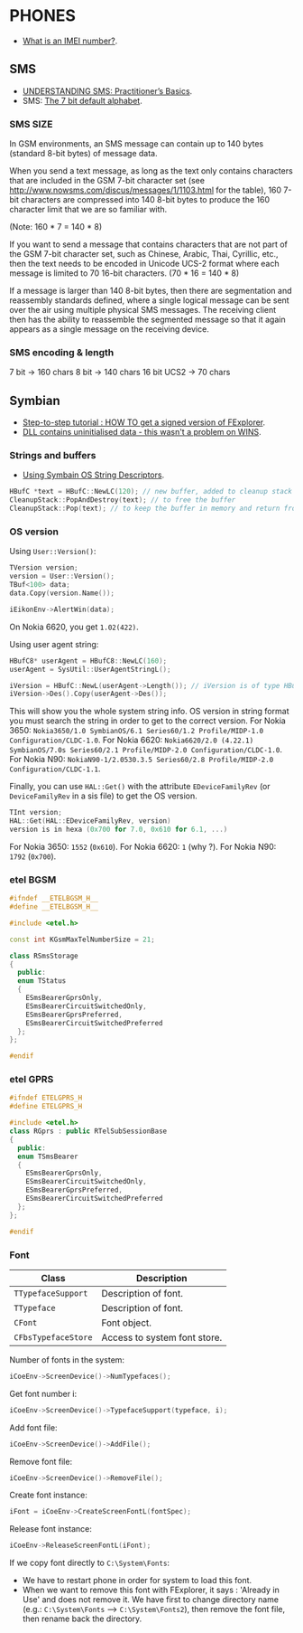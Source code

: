 PHONES
======

 * [What is an IMEI number?](http://www.cellular.co.za/ieminumbers.htm).

## SMS

 * [UNDERSTANDING SMS: Practitioner’s Basics](https://mobileforensics.files.wordpress.com/2007/06/understanding_sms.pdf).
 * SMS: [The 7 bit default alphabet](http://holman.id.au/apps/ipsms/default_alphabet.html).

### SMS SIZE

In GSM environments, an SMS message can contain up to 140 bytes (standard 8-bit bytes) of message data.

When you send a text message, as long as the text only contains characters that are included in the GSM 7-bit character set (see http://www.nowsms.com/discus/messages/1/1103.html for the table), 160 7-bit characters are compressed into 140 8-bit bytes to produce the 160 character limit that we are so familiar with.

(Note: 160 * 7 = 140 * 8)

If you want to send a message that contains characters that are not part of the GSM 7-bit character set, such as Chinese, Arabic, Thai, Cyrillic, etc., then the text needs to be encoded in Unicode UCS-2 format where each message is limited to 70 16-bit characters. (70 * 16 = 140 * 8)

If a message is larger than 140 8-bit bytes, then there are segmentation and reassembly standards defined, where a single logical message can be sent over the air using multiple physical SMS messages. The receiving client then has the ability to reassemble the segmented message so that it again appears as a single message on the receiving device.

### SMS encoding & length

7 bit -> 160 chars
8 bit -> 140 chars
16 bit UCS2 -> 70 chars

## Symbian

 * [Step-to-step tutorial : HOW TO get a signed version of FExplorer](http://www.gosymbian.com/forum/viewtopic.php?t=757).
 * [DLL contains uninitialised data - this wasn't a problem on WINS](http://www.programgo.com/article/7851351038/).

### Strings and buffers

 * [Using Symbain OS String Descriptors](http://www.codeproject.com/Articles/9716/Using-Symbain-OS-String-Descriptors).

```cpp
HBufC *text = HBufC::NewLC(120); // new buffer, added to cleanup stack
CleanupStack::PopAndDestroy(text); // to free the buffer
CleanupStack::Pop(text); // to keep the buffer in memory and return from a function for instance
```

### OS version

Using `User::Version()`:
```cpp
TVersion version;
version = User::Version();
TBuf<100> data;
data.Copy(version.Name());

iEikonEnv->AlertWin(data);
```
On Nokia 6620, you get `1.02(422)`.

Using user agent string:
```cpp
HBufC8* userAgent = HBufC8::NewLC(160);
userAgent = SysUtil::UserAgentStringL();

iVersion = HBufC::NewL(userAgent->Length()); // iVersion is of type HBufC*
iVersion->Des().Copy(userAgent->Des());
```
This will show you the whole system string info. OS version in string format you must search the string in order to get to the correct version.
For Nokia 3650: `Nokia3650/1.0 SymbianOS/6.1 Series60/1.2 Profile/MIDP-1.0 Configuration/CLDC-1.0`.
For Nokia 6620: `Nokia6620/2.0 (4.22.1) SymbianOS/7.0s Series60/2.1 Profile/MIDP-2.0 Configuration/CLDC-1.0`.
For Nokia N90:  `NokiaN90-1/2.0530.3.5 Series60/2.8 Profile/MIDP-2.0 Configuration/CLDC-1.1`.

Finally, you can use `HAL::Get()` with the attribute `EDeviceFamilyRev` (or `DeviceFamilyRev` in a sis file) to get the OS version.
```cpp
TInt version;
HAL::Get(HAL::EDeviceFamilyRev, version)
version is in hexa (0x700 for 7.0, 0x610 for 6.1, ...)
```
For Nokia 3650: `1552` (`0x610`).
For Nokia 6620: `1` (why ?).
For Nokia N90:  `1792` (`0x700`).

### etel BGSM

```cpp
#ifndef __ETELBGSM_H__
#define __ETELBGSM_H__

#include <etel.h>

const int KGsmMaxTelNumberSize = 21;

class RSmsStorage
{
  public:
  enum TStatus
  {
    ESmsBearerGprsOnly,
    ESmsBearerCircuitSwitchedOnly,
    ESmsBearerGprsPreferred,
    ESmsBearerCircuitSwitchedPreferred
  };
};

#endif
```

### etel GPRS

```cpp
#ifndef ETELGPRS_H
#define ETELGPRS_H

#include <etel.h>
class RGprs : public RTelSubSessionBase
{
  public:
  enum TSmsBearer
  {
    ESmsBearerGprsOnly,
    ESmsBearerCircuitSwitchedOnly,
    ESmsBearerGprsPreferred,
    ESmsBearerCircuitSwitchedPreferred
  };
};

#endif
```

### Font

Class               | Description
------------------- | -----------------
`TTypefaceSupport`  | Description of font.
`TTypeface`         | Description of font.
`CFont`             | Font object.
`CFbsTypefaceStore` | Access to system font store.

Number of fonts in the system:
```cpp
iCoeEnv->ScreenDevice()->NumTypefaces();
```

Get font number i:
```cpp
iCoeEnv->ScreenDevice()->TypefaceSupport(typeface, i);
```

Add font file:
```cpp
iCoeEnv->ScreenDevice()->AddFile();
```

Remove font file:
```cpp
iCoeEnv->ScreenDevice()->RemoveFile();
```

Create font instance:
```cpp
iFont = iCoeEnv->CreateScreenFontL(fontSpec);
```

Release font instance:
```cpp
iCoeEnv->ReleaseScreenFontL(iFont);
```

If we copy font directly to `C:\System\Fonts`:

 * We have to restart phone in order for system to load this font.
 * When we want to remove this font with FExplorer, it says : 'Already in Use' and does not remove it. We have first to change directory name (e.g.: `C:\System\Fonts` --> `C:\System\Fonts2`), then remove the font file, then rename back the directory.
